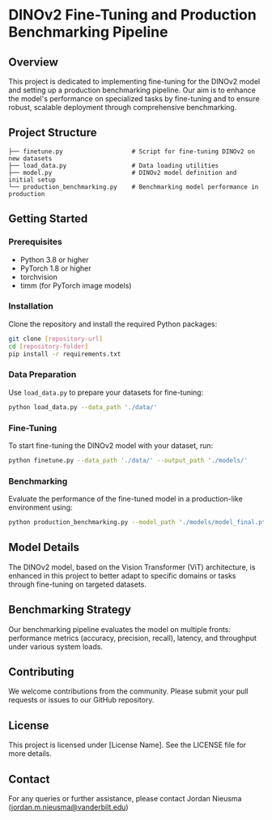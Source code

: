 # DINOv2 Fine-Tuning and Production Benchmarking Pipeline

## Overview
This project is dedicated to implementing fine-tuning for the DINOv2 model and setting up a production benchmarking pipeline. Our aim is to enhance the model's performance on specialized tasks by fine-tuning and to ensure robust, scalable deployment through comprehensive benchmarking.

## Project Structure
```
├── finetune.py                   # Script for fine-tuning DINOv2 on new datasets
├── load_data.py                  # Data loading utilities
├── model.py                      # DINOv2 model definition and initial setup
└── production_benchmarking.py    # Benchmarking model performance in production
```

## Getting Started

### Prerequisites
- Python 3.8 or higher
- PyTorch 1.8 or higher
- torchvision
- timm (for PyTorch image models)

### Installation
Clone the repository and install the required Python packages:
```bash
git clone [repository-url]
cd [repository-folder]
pip install -r requirements.txt
```

### Data Preparation
Use `load_data.py` to prepare your datasets for fine-tuning:
```bash
python load_data.py --data_path './data/'
```

### Fine-Tuning
To start fine-tuning the DINOv2 model with your dataset, run:
```bash
python finetune.py --data_path './data/' --output_path './models/'
```

### Benchmarking
Evaluate the performance of the fine-tuned model in a production-like environment using:
```bash
python production_benchmarking.py --model_path './models/model_final.pth'
```

## Model Details
The DINOv2 model, based on the Vision Transformer (ViT) architecture, is enhanced in this project to better adapt to specific domains or tasks through fine-tuning on targeted datasets.

## Benchmarking Strategy
Our benchmarking pipeline evaluates the model on multiple fronts: performance metrics (accuracy, precision, recall), latency, and throughput under various system loads.

## Contributing
We welcome contributions from the community. Please submit your pull requests or issues to our GitHub repository.

## License
This project is licensed under [License Name]. See the LICENSE file for more details.

## Contact
For any queries or further assistance, please contact Jordan Nieusma (jordan.m.nieusma@vanderbilt.edu)
